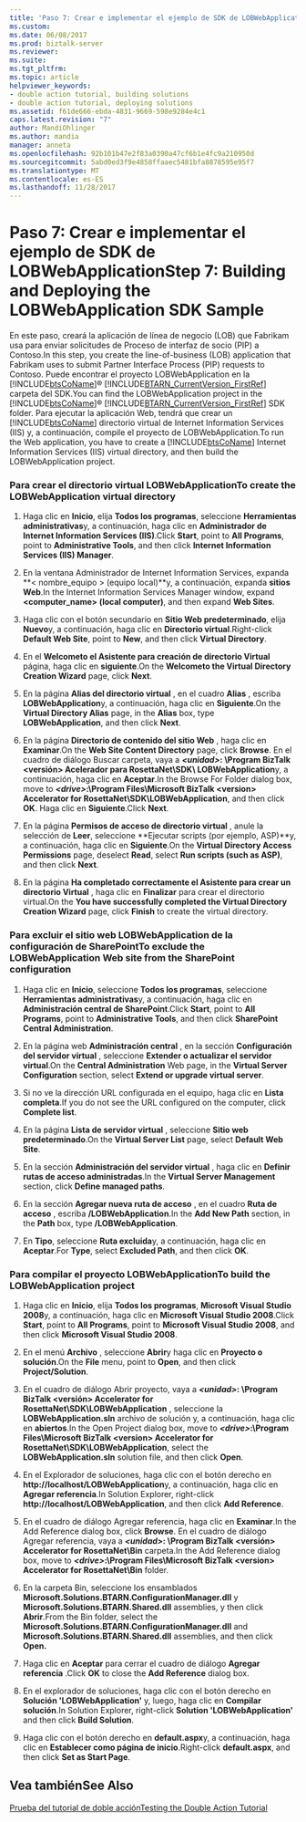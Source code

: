 ```yaml
---
title: 'Paso 7: Crear e implementar el ejemplo de SDK de LOBWebApplication | Documentos de Microsoft'
ms.custom: 
ms.date: 06/08/2017
ms.prod: biztalk-server
ms.reviewer: 
ms.suite: 
ms.tgt_pltfrm: 
ms.topic: article
helpviewer_keywords:
- double action tutorial, building solutions
- double action tutorial, deploying solutions
ms.assetid: f61de666-ebda-4831-9669-598e9284e4c1
caps.latest.revision: "7"
author: MandiOhlinger
ms.author: mandia
manager: anneta
ms.openlocfilehash: 92b101b47e2f83a0390a47cf6b1e4fc9a210950d
ms.sourcegitcommit: 5abd0ed3f9e4858ffaaec5481bfa8878595e95f7
ms.translationtype: MT
ms.contentlocale: es-ES
ms.lasthandoff: 11/28/2017
---
```

# <a name="step-7-building-and-deploying-the-lobwebapplication-sdk-sample"></a><span data-ttu-id="f6a99-102">Paso 7: Crear e implementar el ejemplo de SDK de LOBWebApplication</span><span class="sxs-lookup"><span data-stu-id="f6a99-102">Step 7: Building and Deploying the LOBWebApplication SDK Sample</span></span>
<span data-ttu-id="f6a99-103">En este paso, creará la aplicación de línea de negocio (LOB) que Fabrikam usa para enviar solicitudes de Proceso de interfaz de socio (PIP) a Contoso.</span><span class="sxs-lookup"><span data-stu-id="f6a99-103">In this step, you create the line-of-business (LOB) application that Fabrikam uses to submit Partner Interface Process (PIP) requests to Contoso.</span></span> <span data-ttu-id="f6a99-104">Puede encontrar el proyecto LOBWebApplication en la [!INCLUDE[btsCoName](../../includes/btsconame-md.md)]® [!INCLUDE[BTARN_CurrentVersion_FirstRef](../../includes/btarn-currentversion-firstref-md.md)] carpeta del SDK.</span><span class="sxs-lookup"><span data-stu-id="f6a99-104">You can find the LOBWebApplication project in the [!INCLUDE[btsCoName](../../includes/btsconame-md.md)]® [!INCLUDE[BTARN_CurrentVersion_FirstRef](../../includes/btarn-currentversion-firstref-md.md)] SDK folder.</span></span> <span data-ttu-id="f6a99-105">Para ejecutar la aplicación Web, tendrá que crear un [!INCLUDE[btsCoName](../../includes/btsconame-md.md)] directorio virtual de Internet Information Services (IIS) y, a continuación, compile el proyecto de LOBWebApplication.</span><span class="sxs-lookup"><span data-stu-id="f6a99-105">To run the Web application, you have to create a [!INCLUDE[btsCoName](../../includes/btsconame-md.md)] Internet Information Services (IIS) virtual directory, and then build the LOBWebApplication project.</span></span>  
  
### <a name="to-create-the-lobwebapplication-virtual-directory"></a><span data-ttu-id="f6a99-106">Para crear el directorio virtual LOBWebApplication</span><span class="sxs-lookup"><span data-stu-id="f6a99-106">To create the LOBWebApplication virtual directory</span></span>  
  
1.  <span data-ttu-id="f6a99-107">Haga clic en **Inicio**, elija **Todos los programas**, seleccione **Herramientas administrativas**y, a continuación, haga clic en **Administrador de Internet Information Services (IIS)**.</span><span class="sxs-lookup"><span data-stu-id="f6a99-107">Click **Start**, point to **All Programs**, point to **Administrative Tools**, and then click **Internet Information Services (IIS) Manager**.</span></span>  
  
2.  <span data-ttu-id="f6a99-108">En la ventana Administrador de Internet Information Services, expanda **< nombre_equipo > (equipo local)**y, a continuación, expanda **sitios Web**.</span><span class="sxs-lookup"><span data-stu-id="f6a99-108">In the Internet Information Services Manager window, expand **<computer_name> (local computer)**, and then expand **Web Sites**.</span></span>  
  
3.  <span data-ttu-id="f6a99-109">Haga clic con el botón secundario en **Sitio Web predeterminado**, elija **Nuevo**y, a continuación, haga clic en **Directorio virtual**.</span><span class="sxs-lookup"><span data-stu-id="f6a99-109">Right-click **Default Web Site**, point to **New**, and then click **Virtual Directory**.</span></span>  
  
4.  <span data-ttu-id="f6a99-110">En el **Welcometo el Asistente para creación de directorio Virtual** página, haga clic en **siguiente**.</span><span class="sxs-lookup"><span data-stu-id="f6a99-110">On the **Welcometo the Virtual Directory Creation Wizard** page, click **Next**.</span></span>  
  
5.  <span data-ttu-id="f6a99-111">En la página **Alias del directorio virtual** , en el cuadro **Alias** , escriba **LOBWebApplication**y, a continuación, haga clic en **Siguiente**.</span><span class="sxs-lookup"><span data-stu-id="f6a99-111">On the **Virtual Directory Alias** page, in the **Alias** box, type **LOBWebApplication**, and then click **Next**.</span></span>  
  
6.  <span data-ttu-id="f6a99-112">En la página **Directorio de contenido del sitio Web** , haga clic en **Examinar**.</span><span class="sxs-lookup"><span data-stu-id="f6a99-112">On the **Web Site Content Directory** page, click **Browse**.</span></span> <span data-ttu-id="f6a99-113">En el cuadro de diálogo Buscar carpeta, vaya a   ***\<unidad\>*: \Program BizTalk \<versión\> Acelerador para RosettaNet\SDK\ LOBWebApplication**y, a continuación, haga clic en **Aceptar**.</span><span class="sxs-lookup"><span data-stu-id="f6a99-113">In the Browse For Folder dialog box, move to ***\<drive\>*:\Program Files\Microsoft BizTalk \<version\> Accelerator for RosettaNet\SDK\LOBWebApplication**, and then click **OK**.</span></span> <span data-ttu-id="f6a99-114">Haga clic en **Siguiente**.</span><span class="sxs-lookup"><span data-stu-id="f6a99-114">Click **Next**.</span></span>  
  
7.  <span data-ttu-id="f6a99-115">En la página **Permisos de acceso de directorio virtual** , anule la selección de **Leer**, seleccione **Ejecutar scripts (por ejemplo, ASP)**y, a continuación, haga clic en **Siguiente**.</span><span class="sxs-lookup"><span data-stu-id="f6a99-115">On the **Virtual Directory Access Permissions** page, deselect **Read**, select **Run scripts (such as ASP)**, and then click **Next**.</span></span>  
  
8.  <span data-ttu-id="f6a99-116">En la página **Ha completado correctamente el Asistente para crear un directorio Virtual** , haga clic en **Finalizar** para crear el directorio virtual.</span><span class="sxs-lookup"><span data-stu-id="f6a99-116">On the **You have successfully completed the Virtual Directory Creation Wizard** page, click **Finish** to create the virtual directory.</span></span>  
  
### <a name="to-exclude-the-lobwebapplication-web-site-from-the-sharepoint-configuration"></a><span data-ttu-id="f6a99-117">Para excluir el sitio web LOBWebApplication de la configuración de SharePoint</span><span class="sxs-lookup"><span data-stu-id="f6a99-117">To exclude the LOBWebApplication Web site from the SharePoint configuration</span></span>  
  
1.  <span data-ttu-id="f6a99-118">Haga clic en **Inicio**, seleccione **Todos los programas**, seleccione **Herramientas administrativas**y, a continuación, haga clic en **Administración central de SharePoint**.</span><span class="sxs-lookup"><span data-stu-id="f6a99-118">Click **Start**, point to **All Programs**, point to **Administrative Tools**, and then click **SharePoint Central Administration**.</span></span>  
  
2.  <span data-ttu-id="f6a99-119">En la página web **Administración central** , en la sección **Configuración del servidor virtual** , seleccione **Extender o actualizar el servidor virtual**.</span><span class="sxs-lookup"><span data-stu-id="f6a99-119">On the **Central Administration** Web page, in the **Virtual Server Configuration** section, select **Extend or upgrade virtual server**.</span></span>  
  
3.  <span data-ttu-id="f6a99-120">Si no ve la dirección URL configurada en el equipo, haga clic en **Lista completa**.</span><span class="sxs-lookup"><span data-stu-id="f6a99-120">If you do not see the URL configured on the computer, click **Complete list**.</span></span>  
  
4.  <span data-ttu-id="f6a99-121">En la página **Lista de servidor virtual** , seleccione **Sitio web predeterminado**.</span><span class="sxs-lookup"><span data-stu-id="f6a99-121">On the **Virtual Server List** page, select **Default Web Site**.</span></span>  
  
5.  <span data-ttu-id="f6a99-122">En la sección **Administración del servidor virtual** , haga clic en **Definir rutas de acceso administradas**.</span><span class="sxs-lookup"><span data-stu-id="f6a99-122">In the **Virtual Server Management** section, click **Define managed paths**.</span></span>  
  
6.  <span data-ttu-id="f6a99-123">En la sección **Agregar nueva ruta de acceso** , en el cuadro **Ruta de acceso** , escriba **/LOBWebApplication**.</span><span class="sxs-lookup"><span data-stu-id="f6a99-123">In the **Add New Path** section, in the **Path** box, type **/LOBWebApplication**.</span></span>  
  
7.  <span data-ttu-id="f6a99-124">En **Tipo**, seleccione **Ruta excluida**y, a continuación, haga clic en **Aceptar**.</span><span class="sxs-lookup"><span data-stu-id="f6a99-124">For **Type**, select **Excluded Path**, and then click **OK**.</span></span>  
  
### <a name="to-build-the-lobwebapplication-project"></a><span data-ttu-id="f6a99-125">Para compilar el proyecto LOBWebApplication</span><span class="sxs-lookup"><span data-stu-id="f6a99-125">To build the LOBWebApplication project</span></span>  
  
1.  <span data-ttu-id="f6a99-126">Haga clic en **Inicio**, elija **Todos los programas**, **Microsoft Visual Studio 2008**y, a continuación, haga clic en **Microsoft Visual Studio 2008**.</span><span class="sxs-lookup"><span data-stu-id="f6a99-126">Click **Start**, point to **All Programs**, point to **Microsoft Visual Studio 2008**, and then click **Microsoft Visual Studio 2008**.</span></span>  
  
2.  <span data-ttu-id="f6a99-127">En el menú **Archivo** , seleccione **Abrir**y haga clic en **Proyecto o solución**.</span><span class="sxs-lookup"><span data-stu-id="f6a99-127">On the **File** menu, point to **Open**, and then click **Project/Solution**.</span></span>  
  
3.  <span data-ttu-id="f6a99-128">En el cuadro de diálogo Abrir proyecto, vaya a   ***\<unidad\>*: \Program BizTalk \<versión\> Accelerator for RosettaNet\SDK\LOBWebApplication** , seleccione la **LOBWebApplication.sln** archivo de solución y, a continuación, haga clic en **abiertos**.</span><span class="sxs-lookup"><span data-stu-id="f6a99-128">In the Open Project dialog box, move to ***\<drive\>*:\Program Files\Microsoft BizTalk \<version\> Accelerator for RosettaNet\SDK\LOBWebApplication**, select the **LOBWebApplication.sln** solution file, and then click **Open**.</span></span>  
  
4.  <span data-ttu-id="f6a99-129">En el Explorador de soluciones, haga clic con el botón derecho en **http://localhost/LOBWebApplication**y, a continuación, haga clic en **Agregar referencia**.</span><span class="sxs-lookup"><span data-stu-id="f6a99-129">In Solution Explorer, right-click **http://localhost/LOBWebApplication**, and then click **Add Reference**.</span></span>  
  
5.  <span data-ttu-id="f6a99-130">En el cuadro de diálogo Agregar referencia, haga clic en **Examinar**.</span><span class="sxs-lookup"><span data-stu-id="f6a99-130">In the Add Reference dialog box, click **Browse**.</span></span> <span data-ttu-id="f6a99-131">En el cuadro de diálogo Agregar referencia, vaya a   ***\<unidad\>*: \Program BizTalk \<versión\> Accelerator for RosettaNet\Bin** carpeta.</span><span class="sxs-lookup"><span data-stu-id="f6a99-131">In the Add Reference dialog box, move to ***\<drive\>*:\Program Files\Microsoft BizTalk \<version\> Accelerator for RosettaNet\Bin** folder.</span></span>  
  
6.  <span data-ttu-id="f6a99-132">En la carpeta Bin, seleccione los ensamblados **Microsoft.Solutions.BTARN.ConfigurationManager.dll** y **Microsoft.Solutions.BTARN.Shared.dll** assemblies, y then click **Abrir**.</span><span class="sxs-lookup"><span data-stu-id="f6a99-132">From the Bin folder, select the **Microsoft.Solutions.BTARN.ConfigurationManager.dll** and **Microsoft.Solutions.BTARN.Shared.dll** assemblies, and then click **Open.**</span></span>  
  
7.  <span data-ttu-id="f6a99-133">Haga clic en **Aceptar** para cerrar el cuadro de diálogo **Agregar referencia** .</span><span class="sxs-lookup"><span data-stu-id="f6a99-133">Click **OK** to close the **Add Reference** dialog box.</span></span>  
  
8.  <span data-ttu-id="f6a99-134">En el explorador de soluciones, haga clic con el botón derecho en **Solución 'LOBWebApplication'** y, luego, haga clic en **Compilar solución**.</span><span class="sxs-lookup"><span data-stu-id="f6a99-134">In Solution Explorer, right-click **Solution 'LOBWebApplication'** and then click **Build Solution**.</span></span>  
  
9. <span data-ttu-id="f6a99-135">Haga clic con el botón derecho en **default.aspx**y, a continuación, haga clic en **Establecer como página de inicio**.</span><span class="sxs-lookup"><span data-stu-id="f6a99-135">Right-click **default.aspx**, and then click **Set as Start Page**.</span></span>  
  
## <a name="see-also"></a><span data-ttu-id="f6a99-136">Vea también</span><span class="sxs-lookup"><span data-stu-id="f6a99-136">See Also</span></span>  
 [<span data-ttu-id="f6a99-137">Prueba del tutorial de doble acción</span><span class="sxs-lookup"><span data-stu-id="f6a99-137">Testing the Double Action Tutorial</span></span>](../../adapters-and-accelerators/accelerator-rosettanet/testing-the-double-action-tutorial.md)
